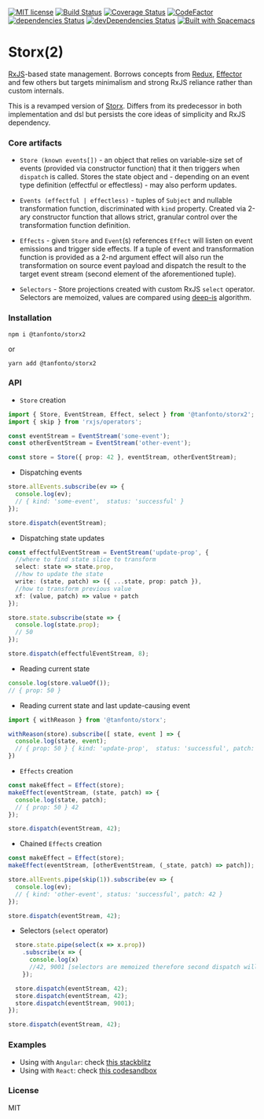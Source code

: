 [![MIT
license](https://img.shields.io/badge/License-MIT-blue.svg)](https://lbesson.mit-license.org/)
[![Build
Status](https://travis-ci.com/tanfonto/storx2.svg?branch=master)](https://travis-ci.com/tanfonto/storx2) [![Coverage Status](https://coveralls.io/repos/github/tanfonto/storx2/badge.svg?branch=master)](https://coveralls.io/github/tanfonto/storx2?branch=master)
[![CodeFactor](https://www.codefactor.io/repository/github/tanfonto/storx2/badge)](https://www.codefactor.io/repository/github/tanfonto/storx2)
[![dependencies
Status](https://david-dm.org/tanfonto/storx2/status.svg)](https://david-dm.org/tanfonto/storx2) [![devDependencies Status](https://david-dm.org/tanfonto/storx2/dev-status.svg)](https://david-dm.org/tanfonto/storx2?type=dev)
[![Built with Spacemacs](https://cdn.rawgit.com/syl20bnr/spacemacs/442d025779da2f62fc86c2082703697714db6514/assets/spacemacs-badge.svg)](http://spacemacs.org)

# Storx(2)

[RxJS](https://github.com/ReactiveX/RxJS)-based state management. Borrows concepts from [Redux](https://github.com/reduxjs/redux), [Effector](https://github.com/zerobias/effector) and few others
but targets minimalism and strong RxJS reliance rather than custom internals.

This is a revamped version of [Storx](https://github.com/tanfonto/storx). Differs from its predecessor in both implementation and dsl but persists the core ideas of simplicity and RxJS dependency.

### Core artifacts

- `Store (known events[])` - an object that relies on variable-size set of events (provided via constructor function) that it then triggers when `dispatch` is called. Stores the state object and - depending on an event type definition (effectful or effectless) - may also perform updates.

- `Events (effectful | effectless)` - tuples of `Subject` and nullable transformation function, discriminated with `kind` property. Created via 2-ary constructor function that allows strict, granular control over the transformation function definition.

- `Effects` - given `Store` and `Event`(s) references `Effect` will listen on event emissions and trigger side effects. If a tuple of event and transformation function is provided as a 2-nd argument effect will also run the transformation on source event payload and dispatch the result to the target event stream (second element of the aforementioned tuple).

- `Selectors` - Store projections created with custom RxJS `select` operator. Selectors are memoized, values are compared using [deep-is](https://www.npmjs.com/package/deep-is) algorithm. 

### Installation

```
npm i @tanfonto/storx2
```

or

```
yarn add @tanfonto/storx2
```

### API

- `Store` creation

```typescript
import { Store, EventStream, Effect, select } from '@tanfonto/storx2';
import { skip } from 'rxjs/operators';

const eventStream = EventStream('some-event');
const otherEventStream = EventStream('other-event');

const store = Store({ prop: 42 }, eventStream, otherEventStream);
```

- Dispatching events

```typescript
store.allEvents.subscribe(ev => {
  console.log(ev);
  // { kind: 'some-event',  status: 'successful' }
});

store.dispatch(eventStream);
```

- Dispatching state updates

```typescript
const effectfulEventStream = EventStream('update-prop', {
  //where to find state slice to transform
  select: state => state.prop,
  //how to update the state
  write: (state, patch) => ({ ...state, prop: patch }),
  //how to transform previous value
  xf: (value, patch) => value + patch
});

store.state.subscribe(state => {
  console.log(state.prop);
  // 50
});

store.dispatch(effectfulEventStream, 8);
```

- Reading current state

```typescript
console.log(store.valueOf());
// { prop: 50 }
```

- Reading current state and last update-causing event

```typescript
import { withReason } from '@tanfonto/storx';

withReason(store).subscribe([ state, event ] => {
  console.log(state, event);
  // { prop: 50 } { kind: 'update-prop',  status: 'successful', patch: 8 }
}) 

```

- `Effects` creation

```typescript
const makeEffect = Effect(store);
makeEffect(eventStream, (state, patch) => {
  console.log(state, patch);
  // { prop: 50 } 42
});

store.dispatch(eventStream, 42);
```

- Chained `Effects` creation

```typescript
const makeEffect = Effect(store);
makeEffect(eventStream, [otherEventStream, (_state, patch) => patch]);

store.allEvents.pipe(skip(1)).subscribe(ev => {
  console.log(ev);
  // { kind: 'other-event', status: 'successful', patch: 42 }
});

store.dispatch(eventStream, 42);
```

- Selectors (`select` operator)

```typescript
  store.state.pipe(select(x => x.prop))
    .subscribe(x => {
      console.log(x)
      //42, 9001 [selectors are memoized therefore second dispatch will not emit] 
    });

  store.dispatch(eventStream, 42);
  store.dispatch(eventStream, 42);
  store.dispatch(eventStream, 9001);
});

store.dispatch(eventStream, 42);
```

### Examples

- Using with `Angular`: check [this stackblitz](https://stackblitz.com/edit/angular-gh6ps3) 
- Using with `React`: check [this codesandbox](https://codesandbox.io/s/little-sun-tj000)

### License

MIT
    
